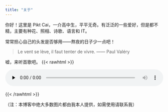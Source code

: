 ```yaml
---
title: "关于"
---
```

你好！这里是 Pikt Cai，一介高中生，平平无奇。有泛泛的一些爱好，但是都不精，主要有种花、照相、诗歌、语言和 IT。

常常担心自己的头发是否够用——熬夜的日子少一点吧！

> Le vent se lève, il faut tenter de vivre.     ——  Paul Valéry

嘘，来听首歌吧。
{{< rawhtml >}}
<div <div style="position: relative;"><div style="display: block; width: 100%; pointer-events: auto; position: relative;"><audio controls="" preload="none" src="https://cdn.jsdelivr.net/gh/cilunga1024/ifpkw@master/musica/yurucamp.mp3" style="display: block; width: 100%; pointer-events: auto; position: relative;"></audio></div></div></div></div></br>
{{< /rawhtml >}} 

（注：本博客中绝大多数图片都由我本人提供，如需使用请联系我）
